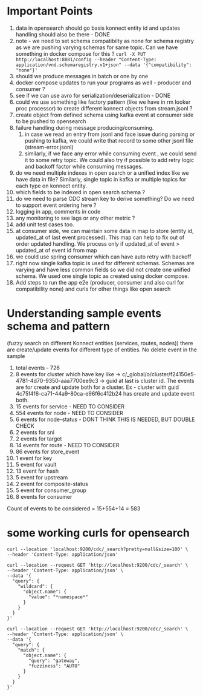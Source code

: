 # Important Points

1. data in opensearch should go basis konnect entity id and updates handling should also be there - DONE
2. note -  we need to set schema compatibilty as none for schema registry as we are pushing varying schemas for same 
topic. Can we have something in docker compose for this ?
```curl -X PUT http://localhost:8081/config --header "Content-Type: application/vnd.schemaregistry.v1+json" --data '{"compatibility": "none"}'```
3. should we produce messages in batch or one by one
4. docker compose updates to run your programs as well - producer and consumer ?
5. see if we can use avro for serialization/deserialization - DONE
6. could we use something like factory pattern (like we have in rm looker proc processor) to create different 
konnect objects from stream.jsonl ?
7. create object from defined schema using kafka event at consumer side to be pushed to opensearch
8. failure handling during message producing/consuming.
   1. in case we read an entry from jsonl and face issue during parsing or pushing to kafka, we could write that
   record to some other jsonl file (stream-error.jsonl)
   2. similarly, if we face any error while consuming event , we could send it to some retry topic. We could also
   try if possible to add retry logic and backoff factor while consuming messages.
9. do we need multiple indexes in open search or a unified index like we have data in file? Similarly, single topic
in kafka or multiple topics for each type on konnect entity.
10. which fields to be indexed in open search schema ?
11. do we need to parse CDC stream key to derive something? Do we need to support event ordering here ?
12. logging in app, comments in code
13. any monitoring to see lags or any other metric ?
14. add unit test cases too.
15. at consumer side, we can maintain some data in map to store (entity id, updated_at of last event processed). This
map can help to fix out of order updated handling. We process only if updated_at of event > updated_at of event id from
map
16. we could use spring consumer which can have auto retry with backoff
17. right now single kafka topic is used for different schemas. Schemas are varying and have less common fields so we did not create one unified schema. We used one single topic as created using docker compose.
18. Add steps to run the app e2e (producer, consumer and also curl for compatibility none) and curls for other things like open search


# Understanding sample events schema and pattern

(fuzzy search on different Konnect entities (services, routes, nodes))
there are create/update events for different type of entities. No delete event in the sample

1. total events - 726
2. 8 events for cluster which have key like -> c/_global/o/cluster/f24150e5-4781-4d70-9350-aaa7700ee9c3 -> guid at
last is cluster id. The events are for create and update both for a cluster. Ex - cluster with guid
4c75f4f6-ca71-44a9-80ca-e96f6c412b24 has create and update event both.
3. 15 events for service - NEED TO CONSIDER
4. 554 events for node - NEED TO CONSIDER
5. 6 events for node-status - DONT THINK THIS IS NEEDED, BUT DOUBLE CHECK
6. 2 events for sni
7. 2 events for target
8. 14 events for route - NEED TO CONSIDER
9. 86 events for store_event
10. 1 event for key
11. 5 event for vault
12. 13 event for hash
13. 5 event for upstream
14. 2 event for composite-status
15. 5 event for consumer_group
16. 8 events for consumer

Count of events to be considered  = 15+554+14 = 583

# some working curls for opensearch

```
curl --location 'localhost:9200/cdc/_search?pretty=null&size=100' \
--header 'Content-Type: application/json'
```

```
curl --location --request GET 'http://localhost:9200/cdc/_search' \
--header 'Content-Type: application/json' \
--data '{
  "query": {
    "wildcard": {
      "object.name": {
        "value": "*namespace*"
      }
    }
  }
}'
```


```
curl --location --request GET 'http://localhost:9200/cdc/_search' \
--header 'Content-Type: application/json' \
--data '{
  "query": {
    "match": {
      "object.name": {
        "query": "gateway",
        "fuzziness": "AUTO"  
      }
    }
  }
}'

```
